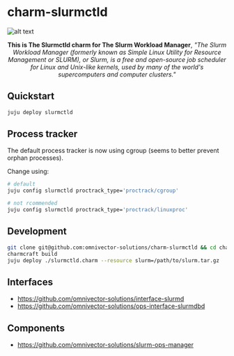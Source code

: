 # charm-slurmctld
  
![alt text](.github/slurm.png)

<p align="center"><b>This is The Slurmctld charm for The Slurm Workload Manager</b>, <i>"The Slurm Workload Manager (formerly known as Simple Linux Utility for Resource Management or SLURM), or Slurm, is a free and open-source job scheduler for Linux and Unix-like kernels, used by many of the world's supercomputers and computer clusters."</i></p>

## Quickstart
```bash
juju deploy slurmctld
```

## Process tracker
The default process tracker is now using cgroup (seems to better prevent orphan processes).

Change using:

```bash
# default
juju config slurmctld proctrack_type='proctrack/cgroup'

# not rcommended
juju config slurmctld proctrack_type='proctrack/linuxproc'
```

## Development
```bash
git clone git@github.com:omnivector-solutions/charm-slurmctld && cd charm-slurmctld
charmcraft build
juju deploy ./slurmctld.charm --resource slurm=/path/to/slurm.tar.gz
```
## Interfaces
- https://github.com/omnivector-solutions/interface-slurmd
- https://github.com/omnivector-solutions/ops-interface-slurmdbd

## Components
- https://github.com/omnivector-solutions/slurm-ops-manager

